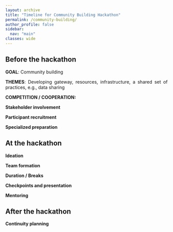 ```yaml
---
layout: archive
title: "Timeline for Community Building Hackathon"
permalink: /community-building/
author_profile: false
sidebar:
  nav: "main"
classes: wide
---
```

<style>
  p {text-align:justify;}
</style>
<h2>Before the hackathon</h2>
<p><b>GOAL</b>: Community building</p>
<p><b>THEMES</b>: Developing gateway, resources, infrastructure, a shared set of practices, e.g., data sharing</p>
<p><b>COMPETITION / COOPERATION:</b></p>
<p><b>Stakeholder involvement</b></p>
<p><b>Participant recruitment</b></p>
<p><b>Specialized preparation</b></p>
<h2>At the hackathon</h2>
<p><b>Ideation</b></p>
<p><b>Team formation</b></p>
<p><b>Duration / Breaks</b></p>
<p><b>Checkpoints and presentation</b></p>
<p><b>Mentoring</b></p>
<h2>After the hackathon</h2>
<p><b>Continuity planning</b></p>
